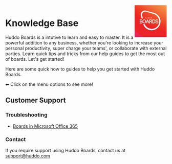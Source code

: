 <img style="float: right" src="/assets/images/boards-logo.jpg" height="100" alt="My Boards" />

# Knowledge Base

Huddo Boards is a intutive to learn and easy to master. It is a powerful addition to any business, whether you're looking to increase your personal productivity, super charge your teams', or collaborate with external parties. Learn quick tips and tricks from our help guides to get the most out of boards. Let's get started!

Here are some quick how to guides to help you get started with Huddo Boards. 

⬅ Click on the menu options to see more!


## Customer Support

### Troubleshooting

- [Boards in Microsoft Office 365](/boards/troubleshooting/office365/)

### Contact
If you require support using Huddo Boards, contact us at [support@huddo.com](mailto:support@huddo.com)
